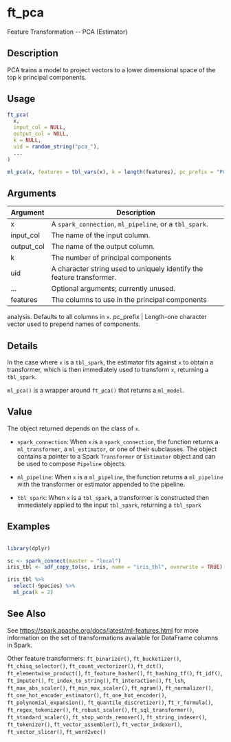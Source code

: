 # ft_pca


Feature Transformation -- PCA (Estimator)




## Description

PCA trains a model to project vectors to a lower dimensional space of the top k principal components.





## Usage
```r
ft_pca(
  x,
  input_col = NULL,
  output_col = NULL,
  k = NULL,
  uid = random_string("pca_"),
  ...
)

ml_pca(x, features = tbl_vars(x), k = length(features), pc_prefix = "PC", ...)
```




## Arguments


Argument      |Description
------------- |----------------
x | A ``spark_connection``, ``ml_pipeline``, or a ``tbl_spark``.
input_col | The name of the input column.
output_col | The name of the output column.
k | The number of principal components
uid | A character string used to uniquely identify the feature transformer.
... | Optional arguments; currently unused.
features | The columns to use in the principal components
analysis. Defaults to all columns in ``x``.
pc_prefix | Length-one character vector used to prepend names of components.




## Details

In the case where ``x`` is a ``tbl_spark``, the estimator fits against ``x``
  to obtain a transformer, which is then immediately used to transform ``x``, returning a ``tbl_spark``.

``ml_pca()`` is a wrapper around ``ft_pca()`` that returns a
  ``ml_model``.





## Value

The object returned depends on the class of ``x``.


  
*  `spark_connection`: When `x` is a `spark_connection`, the function returns a `ml_transformer`,
  a `ml_estimator`, or one of their subclasses. The object contains a pointer to
  a Spark `Transformer` or `Estimator` object and can be used to compose
  `Pipeline` objects.

  
*  `ml_pipeline`: When `x` is a `ml_pipeline`, the function returns a `ml_pipeline` with
  the transformer or estimator appended to the pipeline.

  
*  `tbl_spark`: When `x` is a `tbl_spark`, a transformer is constructed then
  immediately applied to the input `tbl_spark`, returning a `tbl_spark`






## Examples

```r

library(dplyr)

sc <- spark_connect(master = "local")
iris_tbl <- sdf_copy_to(sc, iris, name = "iris_tbl", overwrite = TRUE)

iris_tbl %>%
  select(-Species) %>%
  ml_pca(k = 2)

```






## See Also

See https://spark.apache.org/docs/latest/ml-features.html for
  more information on the set of transformations available for DataFrame
  columns in Spark.

Other feature transformers: 
`ft_binarizer()`,
`ft_bucketizer()`,
`ft_chisq_selector()`,
`ft_count_vectorizer()`,
`ft_dct()`,
`ft_elementwise_product()`,
`ft_feature_hasher()`,
`ft_hashing_tf()`,
`ft_idf()`,
`ft_imputer()`,
`ft_index_to_string()`,
`ft_interaction()`,
`ft_lsh`,
`ft_max_abs_scaler()`,
`ft_min_max_scaler()`,
`ft_ngram()`,
`ft_normalizer()`,
`ft_one_hot_encoder_estimator()`,
`ft_one_hot_encoder()`,
`ft_polynomial_expansion()`,
`ft_quantile_discretizer()`,
`ft_r_formula()`,
`ft_regex_tokenizer()`,
`ft_robust_scaler()`,
`ft_sql_transformer()`,
`ft_standard_scaler()`,
`ft_stop_words_remover()`,
`ft_string_indexer()`,
`ft_tokenizer()`,
`ft_vector_assembler()`,
`ft_vector_indexer()`,
`ft_vector_slicer()`,
`ft_word2vec()`



